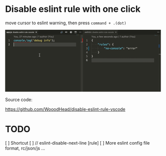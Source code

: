 # Disable eslint rule with one click

move cursor to eslint warning, then press `command + .(dot)`

![](images/demo.gif)

Source code:

https://github.com/WooodHead/disable-eslint-rule-vscode


# TODO
[ ] Shortcut
[ ] // eslint-disable-next-line [rule]
[ ] More eslint config file format, rc/json/js ...
